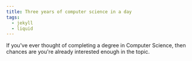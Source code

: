 ```yaml
---
title: Three years of computer science in a day
tags:
  - jekyll
  - liquid
---
```


If you've ever thought of completing a degree in Computer Science, then chances are you're already interested enough in the topic.

<!--more-->

